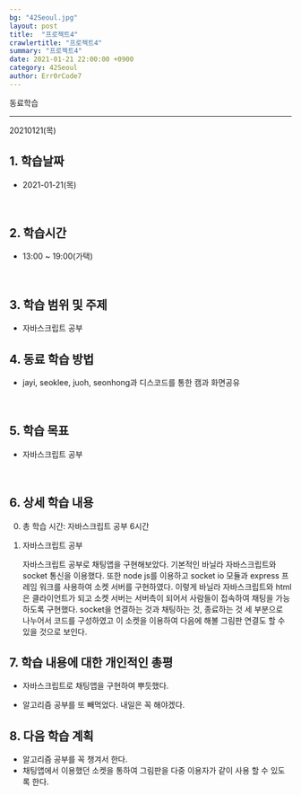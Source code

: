 ```yaml
---
bg: "42Seoul.jpg"
layout: post
title:  "프로젝트4"
crawlertitle: "프로젝트4"
summary: "프로젝트4"
date: 2021-01-21 22:00:00 +0900
category: 42Seoul
author: Err0rCode7
---
```


동료학습

---

20210121(목)

## 1. 학습날짜

- 2021-01-21(목)
<br>

## 2. 학습시간

- 13:00 ~ 19:00(가택)
<br>

## 3. 학습 범위 및 주제

- 자바스크립트 공부

## 4. 동료 학습 방법

- jayi, seoklee, juoh, seonhong과 디스코드를 통한 캠과 화면공유
<br>

## 5. 학습 목표

- 자바스크립트 공부

<br>

## 6. 상세 학습 내용

0. 총 학습 시간: 자바스크립트 공부 6시간

1. 자바스크립트 공부

	자바스크립트 공부로 채팅앱을 구현해보았다. 기본적인 바닐라 자바스크립트와 socket 통신을 이용했다. 또한 node js를 이용하고 socket io 모듈과 express 프레임 워크를 사용하여 소켓 서버를 구현하였다. 이렇게 바닐라 자바스크립트와 html은 클라이언트가 되고 소켓 서버는 서버측이 되어서 사람들이 접속하여 채팅을 가능하도록 구현했다. socket을 연결하는 것과 채팅하는 것, 종료하는 것 세 부분으로 나누어서 코드를 구성하였고 이 소켓을 이용하여 다음에 해볼 그림판 연결도 할 수 있을 것으로 보인다.


## 7. 학습 내용에 대한 개인적인 총평

- 자바스크립트로 채팅앱을 구현하여 뿌듯했다.

- 알고리즘 공부를 또 빼먹었다. 내일은 꼭 해야겠다.

## 8. 다음 학습 계획

- 알고리즘 공부를 꼭 챙겨서 한다.
- 채팅앱에서 이용했던 소켓을 통하여 그림판을 다중 이용자가 같이 사용 할 수 있도록 한다.